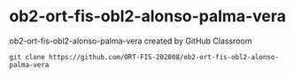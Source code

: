 # ob2-ort-fis-obl2-alonso-palma-vera
ob2-ort-fis-obl2-alonso-palma-vera created by GitHub Classroom

~~~
git clone https://github.com/ORT-FIS-202008/ob2-ort-fis-obl2-alonso-palma-vera
~~~
